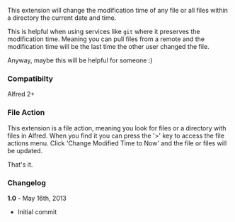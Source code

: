 This extension will change the modification time of any file or all files within a directory the current date and time.

This is helpful when using services like `git` where it preserves the modification time. Meaning you can pull files from a remote and the modification time will be the last time the other user changed the file.

Anyway, maybe this will be helpful for someone :)

### Compatibilty
Alfred 2+

### File Action
This extension is a file action, meaning you look for files or a directory with files in Alfred. When you find it you can press the '>' key to access the file actions menu. Click 'Change Modified Time to Now' and the file or files will be updated.

That's it.

### Changelog

**1.0** - May 16th, 2013
* Initial commit